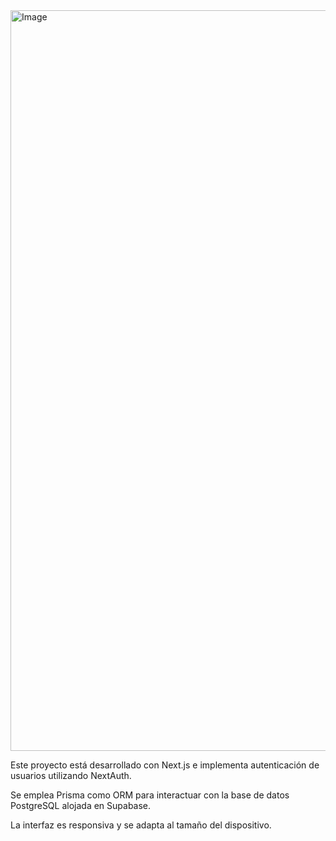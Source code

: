 <img width="3167" height="1185" alt="Image" src="https://github.com/user-attachments/assets/d9ce3751-8599-4f4d-a3d6-af10b3b19dfc" />

<p>Este proyecto está desarrollado con Next.js e implementa autenticación de usuarios utilizando NextAuth.</p>

<p>Se emplea Prisma como ORM para interactuar con la base de datos PostgreSQL alojada en Supabase.</p>

<p>La interfaz es responsiva y se adapta al tamaño del dispositivo.</p>
